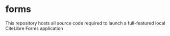 # forms
This repository hosts all source code required to launch a full-featured local CiteLibre Forms application
